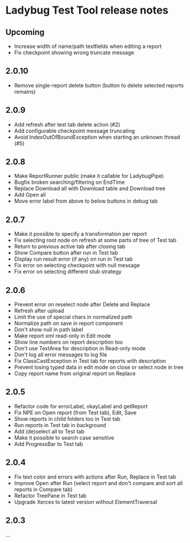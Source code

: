 Ladybug Test Tool release notes
===============================



Upcoming
--------

- Increase width of name/path textfields when editing a report
- Fix checkpoint showing wrong truncate message



2.0.10
---

- Remove single-report delete button (button to delete selected reports remains)



2.0.9
---

- Add refresh after test tab delete action (#2)
- Add configurable checkpoint message truncating
- Avoid IndexOutOfBoundException when starting an unknown thread (#5)



2.0.8
---

- Make ReportRunner public (make it callable for LadybugPipe)
- Bugfix broken searching/filtering on EndTime
- Replace Download all with Download table and Download tree
- Add Open all
- Move error label from above to below buttons in debug tab



2.0.7
---

- Make it possible to specify a transformation per report
- Fix selecting root node on refresh at some parts of tree of Test tab
- Return to previous active tab after closing tab
- Show Compare button after run in Test tab
- Display run result error (if any) on run in Test tab
- Fix error on selecting checkpoint with null message
- Fix error on selecting different stub strategy



2.0.6
---

- Prevent error on reselect node after Delete and Replace
- Refresh after upload
- Limit the use of special chars in normalized path
- Normalize path on save in report component
- Don't show null in path label
- Make report xml read-only in Edit mode
- Show line numbers on report description too
- Don't use TextArea for description in Read-only mode
- Don't log all error messages to log file
- Fix ClassCastException in Test tab for reports with description
- Prevent losing typed data in edit mode on close or select node in tree
- Copy report name from original report on Replace



2.0.5
---

- Refactor code for errorLabel, okayLabel and getReport
- Fix NPE on Open report (from Test tab), Edit, Save 
- Show reports in child folders too in Test tab
- Run reports in Test tab in background
- Add (de)select all to Test tab
- Make it possible to search case sensitive
- Add ProgressBar to Test tab



2.0.4
---

- Fix text color and errors with actions after Run, Replace in Test tab
- Improve Open after Run (select report and don't compare and sort all reports in Compare tab)
- Refactor TreePane in Test tab
- Upgrade Xerces to latest version without ElementTraversal



2.0.3
---

...